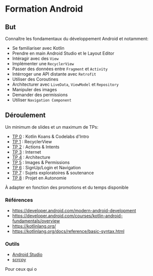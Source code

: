# Formation Android

## But

Connaître les fondamentaux du développement Android et notamment:

- Se familiariser avec Kotlin
- Prendre en main Android Studio et le Layout Editor
- Intéragir avec des `View`
- Implémenter une `RecyclerView`
- Passer des données entre `Fragment` et `Activity`
- Intérroger une API distante avec `Retrofit`
- Utiliser des Coroutines
- Architecturer avec `LiveData`, `ViewModel` et `Repository`
- Manipuler des images
- Demander des permissions
- Utiliser `Navigation Component`

## Déroulement

Un minimum de slides et un maximum de TPs:

- [TP 0](./TP0.md) : Kotlin Koans & Codelabs d'Intro
- [TP 1](./TP1.md) : RecyclerView
- [TP 2](./TP2.md) : Actions & Intents
- [TP 3](./TP3.md) : Internet
- [TP 4](./TP4.md) : Architecture
- [TP 5](./TP5.md) : Images & Permissions
- [TP 6](./TP6.md) : SignUp/Login et Navigation
- [TP 7](./TP7.md) : Sujets exploratoires & soutenance
- [TP 8](./TP8.md) : Projet en Autonomie

À adapter en fonction des promotions et du temps disponible

### Références

- <https://developer.android.com/modern-android-development>
- <https://developer.android.com/courses/kotlin-android-fundamentals/overview>
- <https://kotlinlang.org/>
- <https://kotlinlang.org/docs/reference/basic-syntax.html>

### Outils

- [Android Studio](https://developer.android.com/studio)
- [scrcpy](https://github.com/Genymobile/scrcpy)

Pour ceux qui o
